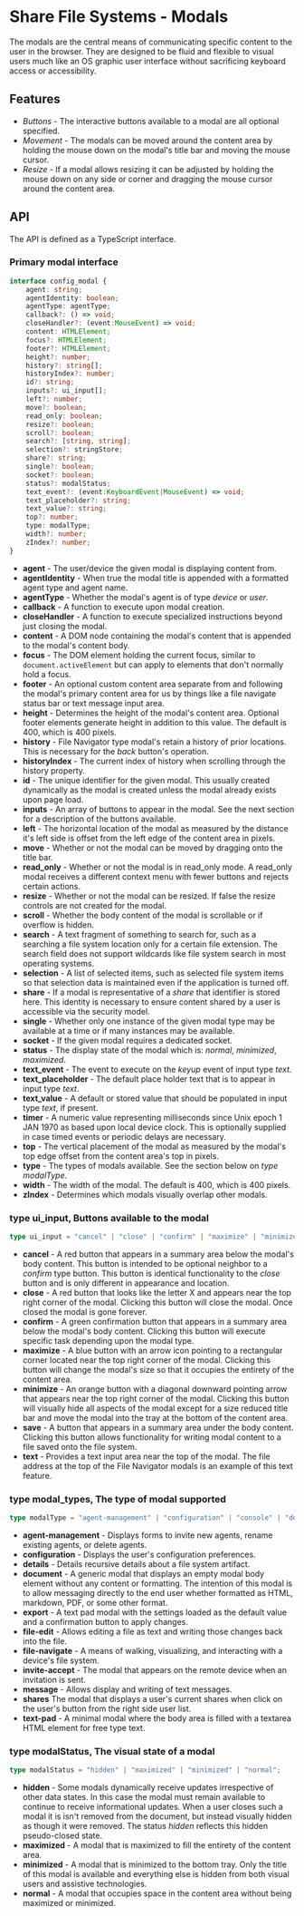 <!-- documentation/modal - Notes about modals and the graphic user interface that displays in the browser. -->
<!-- cspell:words keyup -->

# Share File Systems - Modals
The modals are the central means of communicating specific content to the user in the browser.  They are designed to be fluid and flexible to visual users much like an OS graphic user interface without sacrificing keyboard access or accessibility.

## Features
* *Buttons* - The interactive buttons available to a modal are all optional specified.
* *Movement* - The modals can be moved around the content area by holding the mouse down on the modal's title bar and moving the mouse cursor.
* *Resize* - If a modal allows resizing it can be adjusted by holding the mouse down on any side or corner and dragging the mouse cursor around the content area.

## API
The API is defined as a TypeScript interface.

### Primary modal interface
```typescript
interface config_modal {
    agent: string;
    agentIdentity: boolean;
    agentType: agentType;
    callback?: () => void;
    closeHandler?: (event:MouseEvent) => void;
    content: HTMLElement;
    focus?: HTMLElement;
    footer?: HTMLElement;
    height?: number;
    history?: string[];
    historyIndex?: number;
    id?: string;
    inputs?: ui_input[];
    left?: number;
    move?: boolean;
    read_only: boolean;
    resize?: boolean;
    scroll?: boolean;
    search?: [string, string];
    selection?: stringStore;
    share?: string;
    single?: boolean;
    socket?: boolean;
    status?: modalStatus;
    text_event?: (event:KeyboardEvent|MouseEvent) => void;
    text_placeholder?: string;
    text_value?: string;
    top?: number;
    type: modalType;
    width?: number;
    zIndex?: number;
}
```

* **agent** - The user/device the given modal is displaying content from.
* **agentIdentity** - When true the modal title is appended with a formatted agent type and agent name.
* **agentType** - Whether the modal's agent is of type *device* or *user*.
* **callback** - A function to execute upon modal creation.
* **closeHandler** - A function to execute specialized instructions beyond just closing the modal.
* **content** - A DOM node containing the modal's content that is appended to the modal's content body.
* **focus** - The DOM element holding the current focus, similar to `document.activeElement` but can apply to elements that don't normally hold a focus.
* **footer** - An optional custom content area separate from and following the modal's primary content area for us by things like a file navigate status bar or text message input area.
* **height** - Determines the height of the modal's content area.  Optional footer elements generate height in addition to this value.  The default is 400, which is 400 pixels.
* **history** - File Navigator type modal's retain a history of prior locations. This is necessary for the *back* button's operation.
* **historyIndex** - The current index of history when scrolling through the history property.
* **id** - The unique identifier for the given modal.  This usually created dynamically as the modal is created unless the modal already exists upon page load.
* **inputs** - An array of buttons to appear in the modal.  See the next section for a description of the buttons available.
* **left** - The horizontal location of the modal as measured by the distance it's left side is offset from the left edge of the content area in pixels.
* **move** - Whether or not the modal can be moved by dragging onto the title bar.
* **read_only** - Whether or not the modal is in read_only mode.  A read_only modal receives a different context menu with fewer buttons and rejects certain actions.
* **resize** - Whether or not the modal can be resized.  If false the resize controls are not created for the modal.
* **scroll** - Whether the body content of the modal is scrollable or if overflow is hidden.
* **search** - A text fragment of something to search for, such as a searching a file system location only for a certain file extension.  The search field does not support wildcards like file system search in most operating systems.
* **selection** - A list of selected items, such as selected file system items so that selection data is maintained even if the application is turned off.
* **share** - If a modal is representative of a *share* that identifier is stored here.  This identity is necessary to ensure content shared by a user is accessible via the security model.
* **single** - Whether only one instance of the given modal type may be available at a time or if many instances may be available.
* **socket** - If the given modal requires a dedicated socket.
* **status** - The display state of the modal which is: *normal*, *minimized*, *maximized*.
* **text_event** - The event to execute on the *keyup* event of input type *text*.
* **text_placeholder** - The default place holder text that is to appear in input type *text*.
* **text_value** - A default or stored value that should be populated in input type *text*, if present.
* **timer** - A numeric value representing milliseconds since Unix epoch 1 JAN 1970 as based upon local device clock. This is optionally supplied in case timed events or periodic delays are necessary.
* **top** - The vertical placement of the modal as measured by the modal's top edge offset from the content area's top in pixels.
* **type** - The types of modals available.  See the section below on *type modalType*.
* **width** - The width of the modal.  The default is 400, which is 400 pixels.
* **zIndex** - Determines which modals visually overlap other modals.

### type ui_input, Buttons available to the modal
```typescript
type ui_input = "cancel" | "close" | "confirm" | "maximize" | "minimize" | "save" | "text";
```

* **cancel** - A red button that appears in a summary area below the modal's body content.  This button is intended to be optional neighbor to a *confirm* type button.  This button is identical functionality to the *close* button and is only different in appearance and location.
* **close** - A red button that looks like the letter X and appears near the top right corner of the modal.  Clicking this button will close the modal.  Once closed the modal is gone forever.
* **confirm** - A green confirmation button that appears in a summary area below the modal's body content.  Clicking this button will execute specific task depending upon the modal type.
* **maximize** - A blue button with an arrow icon pointing to a rectangular corner located near the top right corner of the modal.  Clicking this button will change the modal's size so that it occupies the entirety of the content area.
* **minimize** - An orange button with a diagonal downward pointing arrow that appears near the top right corner of the modal.  Clicking this button will visually hide all aspects of the modal except for a size reduced title bar and move the modal into the tray at the bottom of the content area.
* **save** - A button that appears in a summary area under the body content.  Clicking this button allows functionality for writing modal content to a file saved onto the file system.
* **text** - Provides a text input area near the top of the modal.  The file address at the top of the File Navigator modals is an example of this text feature.

### type modal_types, The type of modal supported
```typescript
type modalType = "agent-management" | "configuration" | "console" | "details" | "document" | "export" | "file-edit" | "file-navigate" | "invite-accept" | "message" | "shares" | "tex-pad";
```

* **agent-management** - Displays forms to invite new agents, rename existing agents, or delete agents.
* **configuration** - Displays the user's configuration preferences.
* **details** - Details recursive details about a file system artifact.
* **document** - A generic modal that displays an empty modal body element without any content or formatting.  The intention of this modal is to allow messaging directly to the end user whether formatted as HTML, markdown, PDF, or some other format.
* **export** - A text pad modal with the settings loaded as the default value and a confirmation button to apply changes.
* **file-edit** - Allows editing a file as text and writing those changes back into the file.
* **file-navigate** - A means of walking, visualizing, and interacting with a device's file system.
* **invite-accept** - The modal that appears on the remote device when an invitation is sent.
* **message** - Allows display and writing of text messages.
* **shares** The modal that displays a user's current shares when click on the user's button from the right side user list.
* **text-pad** - A minimal modal where the body area is filled with a textarea HTML element for free type text.

### type modalStatus, The visual state of a modal
```typescript
type modalStatus = "hidden" | "maximized" | "minimized" | "normal";
```

* **hidden** - Some modals dynamically receive updates irrespective of other data states.  In this case the modal must remain available to continue to receive informational updates.  When a user closes such a modal it is isn't removed from the document, but instead visually hidden as though it were removed.  The status *hidden* reflects this hidden pseudo-closed state.
* **maximized** - A modal that is maximized to fill the entirety of the content area.
* **minimized** - A modal that is minimized to the bottom tray.  Only the title of this modal is available and everything else is hidden from both visual users and assistive technologies.
* **normal** - A modal that occupies space in the content area without being maximized or minimized.